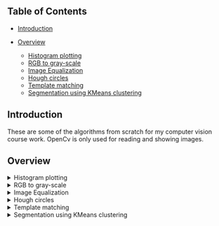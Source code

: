 
## Table of Contents

- [Introduction](#introduction)

- [Overview](#overview)
  - [Histogram plotting](#histogram-plotting)
  - [RGB to gray-scale](#RGB-to-gray-scale)
  - [Image Equalization](#Image-Equalization)
  - [Hough circles](#Hough-circles)
  - [Template matching](#Template-matching)
  - [Segmentation using KMeans clustering](#Segmentation-using-KMeans-clustering)

## Introduction
These are some of the algorithms from scratch for my computer vision course work. OpenCv is only used for reading and showing images.


## Overview

<details>
<summary>Histogram plotting</summary>
  

 ``` RGB Histogram:                           RGB CDF:                        ```    
<img width="35%" img height="35%" alt="rgb_histogram" src="https://github.com/HagerSherif/Computer-Vision-Implementations/assets/93436199/bf228b00-bd88-4547-9d17-f75e06724fed"><img width="35%" img height="35%" alt="rgb_cumulative" src="https://github.com/HagerSherif/Computer-Vision-Implementations/assets/93436199/782059e2-6ee3-4c79-a858-2f171c06dc83">
  
 ``` Grey-scale Histogram:                    Grey-scale CDF:                 ```      
<img width="35%" img height="35%" alt="gray_cumulative" src="https://github.com/HagerSherif/Computer-Vision-Implementations/assets/93436199/2f234d44-d2a8-47b6-bb6d-5840223d3922"><img width="35%" img height="35%" alt="gray_histo (2)" src="https://github.com/HagerSherif/Computer-Vision-Implementations/assets/93436199/190b864f-50e4-4e20-8755-80aff66bb1c9">  



</details>

<details>
<summary>RGB to gray-scale</summary>
  

 ``` Before:                                                After:                                 ```   
  
<img width="50%" img height="50%" alt="whats2" src="https://github.com/HagerSherif/Computer-Vision-Implementations/assets/93436199/f2adb2ef-b9f5-4d13-9e4c-2ec0f93bb0a8"><img width="50%" img height="50%" alt="whats2" src="https://github.com/HagerSherif/Computer-Vision-Implementations/assets/93436199/bdccf89c-dc1b-4cd7-bcf8-44cf6bd1e8d2">


</details>

<details>
<summary>Image Equalization</summary>
  

 ``` Before:                                      After:                                  ```              

![whats](https://github.com/HagerSherif/Computer-Vision-Implementations/assets/93436199/72902b98-ff3e-4c08-865b-b76a96e8c3bd) 
![equalizeed](https://github.com/HagerSherif/Computer-Vision-Implementations/assets/93436199/7138a66b-a453-4c18-9bac-ddae34af8e14)
    
![gray](https://github.com/HagerSherif/Computer-Vision-Implementations/assets/93436199/1af1007d-9435-41ec-bcf6-aa80d4428105)
![equalized_gray](https://github.com/HagerSherif/Computer-Vision-Implementations/assets/93436199/cf63ee95-ee08-4bd2-baf4-f272d4937101)

  
<p> Linear CDF after equalization : </p> 
<img width="35%" img height="35%" alt="equalized_rgb_cumulative" src="https://github.com/HagerSherif/Computer-Vision-Implementations/assets/93436199/f746bdfd-07d6-402b-8383-01c1e6a43b61">

</details>


<details>
<summary>Hough circles</summary>
 
<img width="50%" img height="50%" alt="coins" src="https://github.com/HagerSherif/Computer-Vision-Implementations/assets/93436199/6237fa9e-5d74-4567-a9c7-98e0696d7526"><img width="50%" img height="50%" alt="coinsdetected" src="https://github.com/HagerSherif/Computer-Vision-Implementations/assets/93436199/38086cc6-4a96-492b-8f48-2fb0c1cc8eb3">
</details>



<details>
<summary>Template matching</summary>


</details>


<details>
<summary>Segmentation using KMeans clustering</summary>

   ``` Before:                          After:                                        ```              
  <img width="35%" img height="35%" alt="tower" src="https://github.com/HagerSherif/Computer-Vision-Implementations/assets/93436199/fea6add7-b1bf-49ae-8c77-2f5062e34ae2"><img width="35%" img height="35%" alt="tower2" src="https://github.com/HagerSherif/Computer-Vision-Implementations/assets/93436199/08deb3cd-4d8d-47c7-9b97-71ddd7fb0b79">
  
<img width="35%" img height="35%" alt="veggies" src="https://github.com/HagerSherif/Computer-Vision-Implementations/assets/93436199/55a5e080-deee-4468-9294-6e87890d9554"><img width="35%" img height="35%" alt="another_6_clusters" src="https://github.com/HagerSherif/Computer-Vision-Implementations/assets/93436199/41870bc6-b2d9-4085-bd9b-97d27c6fce65">


  
  
</details>

